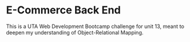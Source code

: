 # E-Commerce Back End
This is a UTA Web Development Bootcamp challenge for unit 13, meant to deepen my understanding of Object-Relational Mapping.